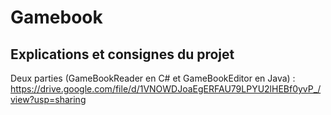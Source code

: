 # Gamebook
## Explications et consignes du projet
Deux parties (GameBookReader en C# et GameBookEditor en Java) : https://drive.google.com/file/d/1VNOWDJoaEgERFAU79LPYU2lHEBf0yvP_/view?usp=sharing
